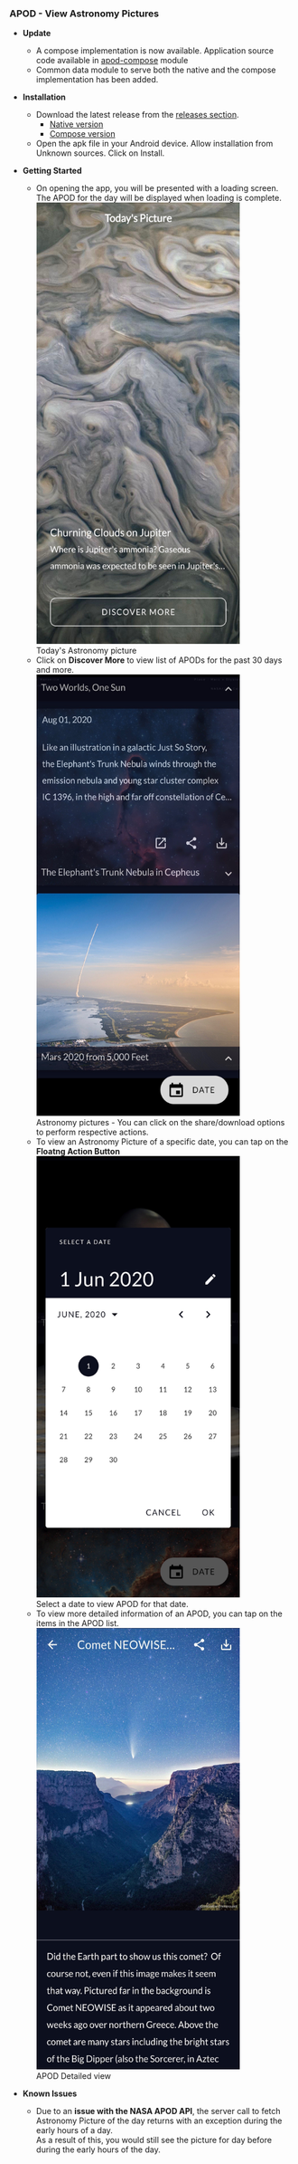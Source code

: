 ### APOD - View Astronomy Pictures

* **Update**
  * A compose implementation is now available. Application source code available in [apod-compose](https://github.com/gabriel-rajadurai/APOD/tree/master/apod-compose) module
  * Common data module to serve both the native and the compose implementation has been added.

* **Installation**
  * Download the latest release from the [releases section](https://github.com/gabriel-rajadurai/APOD/releases).
    * [Native version](https://github.com/gabriel-rajadurai/APOD/releases/tag/v1.1.0)
    * [Compose version](https://github.com/gabriel-rajadurai/APOD/releases/tag/v1.0.0_compose)
  * Open the apk file in your Android device. Allow installation from Unknown sources. Click on Install.
  
* **Getting Started**
  * On opening the app, you will be presented with a loading screen. The APOD for the day will be displayed when loading is complete.
  <br><img src = "https://github.com/gabriel-rajadurai/APOD/blob/dev/screens/screen1.jpg" width="360" height="780"/>
  <br>Today's Astronomy picture
  * Click on **Discover More** to view list of APODs for the past 30 days and more.
  <br><img src = "https://github.com/gabriel-rajadurai/APOD/blob/dev/screens/screen2.jpg" width="360" height="780"/>
  <br>Astronomy pictures - You can click on the share/download options to perform respective actions.
  * To view an Astronomy Picture of a specific date, you can tap on the **Floatng Action Button**
  <br><img src = "https://github.com/gabriel-rajadurai/APOD/blob/dev/screens/screen3.jpg" width="360" height="780"/>
  <br>Select a date to view APOD for that date.
  * To view more detailed information of an APOD, you can tap on the items in the APOD list.
  <br><img src = "https://github.com/gabriel-rajadurai/APOD/blob/dev/screens/screen4.jpg" width="360" height="780"/>
  <br>APOD Detailed view
  
* **Known Issues**
  * Due to an **issue with the NASA APOD API**, the server call to fetch Astronomy Picture of the day returns with an exception during the early hours of a day. 
  <br>As a result of this, you would still see the picture for day before during the early hours of the day.
